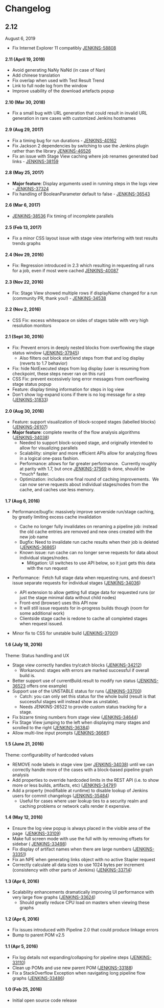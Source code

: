 # Changelog

## 2.12
August 6, 2019

-   Fix Internet Explorer 11
    compatibly [JENKINS-58808](https://issues.jenkins-ci.org/browse/JENKINS-58808)

#### 2.11 (April 19, 2019)

-   Avoid generating NaNy NaNd (in case of Nan)
-   Add chinese translation
-   Fix overlap when used with Test Result Trend  
-   Link to full node log from the window  
-   Improve usability of the download artefacts popup

#### 2.10 (Mar 30, 2018)

-   Fix a small bug with URL generation that could result in invalid URL
    generation in rare cases with customized Jenkins hostnames

#### 2.9 (Aug 29, 2017)

-   Fix a timing bug for run durations
    - [JENKINS-40162](https://issues.jenkins-ci.org/browse/JENKINS-40162)
-   Fix Jackson 2 dependencies by switching to use the Jenkins plugin
    rather than the
    library [JENKINS-46526](https://issues.jenkins-ci.org/browse/JENKINS-46526)
-   Fix an issue with Stage View caching where job renames generated bad
    links
    - [JENKINS-38159](https://issues.jenkins-ci.org/browse/JENKINS-38159)

#### 2.8 (May 25, 2017)

-   **Major feature**: Display arguments used in running steps in the
    logs view
    - [JENKINS-37324](https://issues.jenkins-ci.org/browse/JENKINS-37324)
-   Fix handling of BooleanParameter default to false
    - [JENKINS-36543](https://issues.jenkins-ci.org/browse/JENKINS-36543)

#### 2.6 (Mar 6, 2017)

-   [JENKINS-38536](https://issues.jenkins-ci.org/browse/JENKINS-38536)
    Fix timing of incomplete parallels

#### 2.5 (Feb 13, 2017)

-   Fix a minor CSS layout issue with stage view interfering with test
    results trends graphs

#### 2.4 (Nov 29, 2016)

-   Fix: Regression introduced in 2.3 which resulting in requesting all
    runs for a job, even if most were cached
    [JENKINS-40087](https://issues.jenkins-ci.org/browse/JENKINS-40087)

#### 2.3 (Nov 22, 2016)

-   Fix: Stage View showed multiple rows if displayName changed for a
    run (community PR, thank you!) -
    [JENKINS-34538](https://issues.jenkins-ci.org/browse/JENKINS-34538)

#### 2.2 (Nov 2, 2016)

-   CSS Fix: excess whitespace on sides of stages table with very high
    resolution monitors

#### 2.1 (Sept 30, 2016)

-   Fix: Prevent errors in deeply nested blocks from overflowing the
    stage status window
    ([JENKINS-37945](https://issues.jenkins-ci.org/browse/JENKINS-37945))
    -   Also filters out block start/end steps from that and log display
        (reverts to 1.7 behavior)
-   Fix: hide NotExecuted steps from log display (user is resuming from
    checkpoint, these steps never ran on this run)
-   CSS Fix: prevent excessively long error messages from overflowing
    stage status popup
-   Feature: display timing information for steps in log view
-   Don't show log-expand icons if there is no log message for a step
    ([JENKINS-31833](https://issues.jenkins-ci.org/browse/JENKINS-31833))

#### 2.0 (Aug 30, 2016)

-   Feature: support visualization of block-scoped stages (labelled
    blocks)
    ([JENKINS-26107](https://issues.jenkins-ci.org/browse/JENKINS-26107))
-   **Major feature**: complete rewrite of the flow analysis algorithms
    ([JENKINS-34038](https://issues.jenkins-ci.org/browse/JENKINS-34038))
    -   Needed to support block-scoped stage, and originally intended to
        allow for visualizing parallels
    -   Scalability: simpler and more efficient APIs allow for analyzing
        flows in a logical one-pass fashion.
    -   Performance: allows for far greater performance.  Currently
        roughly at parity with 1.7, but
        once [JENKINS-37569](https://issues.jenkins-ci.org/browse/JENKINS-37569) is
        done, should be \*much\* faster.
    -   Optimization: includes one final round of caching improvements.
         We can now serve requests about individual stages/nodes from
        the cache, and caches use less memory.

#### 1.7 (Aug 6, 2016)

-   Performance/bugfix: massively improve serverside run/stage caching,
    by greatly limiting excess cache invalidation
    -   Cache no longer fully invalidates on renaming a pipeline job:
        instead the old cache entries are removed and new ones created
        with the new job name
    -   Bugfix: Need to invalidate run cache results when their job is
        deleted
        ([JENKINS-36865](https://issues.jenkins-ci.org/browse/JENKINS-36865))
    -   Known issue: run cache can no longer serve requests for data
        about individual stages/nodes. 
        -   Mitigation: UI switches to use API below, so it just gets
            this data with the run request

-   Performance:  Fetch full stage data when requesting runs, and
    doesn't issue separate requests for individual stages
    ([JENKINS-34036](https://issues.jenkins-ci.org/browse/JENKINS-34036))
    -   API extension to allow getting full stage data for requested
        runs (or just the stage minimal data without child nodes)
    -   Front-end (browser) uses this API now
    -   It will still issue requests for in-progress builds though (room
        for some additional work)
    -   Clientside stage cache is redone to cache all completed stages
        when request issued.
-   Minor fix to CSS for unstable build
    ([JENKINS-37001](https://issues.jenkins-ci.org/browse/JENKINS-34036))

#### 1.6 (July 18, 2016)

Theme: Status handling and UX

-   Stage view correctly handles try/catch blocks
    ([JENKINS-34212](https://issues.jenkins-ci.org/browse/JENKINS-34212))
    -   Workaround: stages with errors are marked successful if overall
        build is.
-   Better support use of currentBuild.result to modify run status
    ([JENKINS-36523](https://issues.jenkins-ci.org/browse/JENKINS-36523) offers
    one example)
-   Support use of the UNSTABLE status for runs
    ([JENKINS-33700](https://issues.jenkins-ci.org/browse/JENKINS-33700))
    -   Catch: you can only set this status for the whole build (result
        is that successful stages will instead show as unstable). 
    -   Needs JENKINS-26522 to provide custom status tracking for a
        stage. 
-   Fix bizarre timing numbers from stage view
    ([JENKINS-34644](https://issues.jenkins-ci.org/browse/JENKINS-34644))
-   Fix Stage View jumping to the left when displaying many stages and
    scrolled to the right
    ([JENKINS-36384](https://issues.jenkins-ci.org/browse/JENKINS-36384))
-   Allow multi-line input prompts
    ([JENKINS-36661](https://issues.jenkins-ci.org/browse/JENKINS-36661))

#### 1.5 (June 21, 2016)

Theme: configurability of hardcoded values

-   REMOVE node labels in stage view
    (per [JENKINS-34038](https://issues.jenkins-ci.org/browse/JENKINS-34038))
    until we can correctly handle more of the cases with a block-based
    pipeline graph analysis
-   Add properties to override hardcoded limits in the REST API (i.e. to
    show more or less builds, artifacts, etc)
    ([JENKINS-34791](https://issues.jenkins-ci.org/browse/JENKINS-34791))
-   Add a property (modifiable at runtime) to disable lookup of Jenkins
    users for commit changelogs
    ([JENKINS-35484](https://issues.jenkins-ci.org/browse/JENKINS-35484)) 
    -   Useful for cases where user lookup ties to a security realm and
        caching problems or network calls render it expensive.

#### 1.4 (May 12, 2016)

-   Ensure the log view popup is always placed in the visible area of
    the page
     ([JENKINS-33109](https://issues.jenkins-ci.org/browse/JENKINS-33109))
-   Make full screen mode with use the full with by removing offsets for
    sidebar
    ( [JENKINS-33498](https://issues.jenkins-ci.org/browse/JENKINS-33498))
-   Fix display of artifact names when there are large numbers
    ([JENKINS-33351](https://issues.jenkins-ci.org/browse/JENKINS-33351))
-   Fix an NPE when generating links object with no active Stapler
    request
-   Correctly calculate all data sizes to use 1024 bytes per increment
    (consistency with other parts of Jenkins)
    ([JENKINS-33714](https://issues.jenkins-ci.org/browse/JENKINS-33714))

#### 1.3 (Apr 6, 2016)

-   Scalability enhancements dramatically improving UI performance with
    very large flow graphs
    ([JENKINS-33624](https://issues.jenkins-ci.org/browse/JENKINS-33624))
    -   Should greatly reduce CPU load on masters when viewing these
        graphs

#### 1.2 (Apr 6, 2016)

-   Fix issues introduced with Pipeline 2.0 that could produce linkage
    errors
-   Bump to parent POM v2.5

#### 1.1 (Apr 5, 2016)

-   Fix log details not expanding/collapsing for pipeline steps
    ([JENKINS-33110](https://issues.jenkins-ci.org/browse/JENKINS-33110))
-   Clean up POMs and use new parent POM
    ([JENKINS-33188](https://issues.jenkins-ci.org/browse/JENKINS-33188))
-   Fix a StackOverflow Exception when navigating long pipeline flow
    graphs
    ([JENKINS-33486](https://issues.jenkins-ci.org/browse/JENKINS-33486))

#### 1.0 (Feb 25, 2016)

-   Initial open source code release

